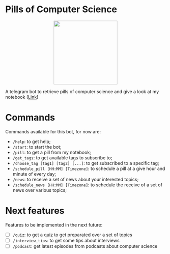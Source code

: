 # Pills of Computer Science

<p align="center" >
  <img src="https://user-images.githubusercontent.com/9990423/236812860-dd92f5e7-5cd3-447e-90e2-4c9388746f08.png" width="200" height="200" />
</p>

A telegram bot to retrieve pills of computer science and give a look at my notebook (<a href="https://t.me/pillsofcsbot">Link</a>)

# Commands
Commands available for this bot, for now are:
- `/help`: to get help;
- `/start`: to start the bot;
- `/pill`: to get a pill from my notebook;
- `/get_tags`: to get available tags to subscribe to;
- `/choose_tag [tag1] [tag2] [...]`: to get subscribed to a specific tag;
- `/schedule_pill [HH:MM] [Timezone]`: to schedule a pill at a give hour and minute of every day;
- `/news`: to receive a set of news about your interested topics;
- `/schedule_news [HH:MM] [Timezone]`: to schedule the receive of a set of news over various topics;
# Next features
Features to be implemented in the next future:
- [ ] `/quiz`: to get a quiz to get preparated over a set of topics
- [ ] `/interview_tips`: to get some tips about interviews
- [ ] `/podcast`: get latest episodes from podcasts about computer science
